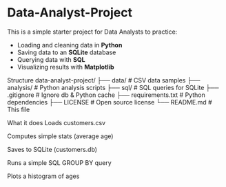 # Data-Analyst-Project

This is a simple starter project for Data Analysts to practice:
- Loading and cleaning data in **Python**
- Saving data to an **SQLite** database
- Querying data with **SQL**
- Visualizing results with **Matplotlib**

Structure
data-analyst-project/
├── data/ # CSV data samples
├── analysis/ # Python analysis scripts
├── sql/ # SQL queries for SQLite
├── .gitignore # Ignore db & Python cache
├── requirements.txt # Python dependencies
├── LICENSE # Open source license
└── README.md # This file

What it does
Loads customers.csv

Computes simple stats (average age)

Saves to SQLite (customers.db)

Runs a simple SQL GROUP BY query

Plots a histogram of ages
